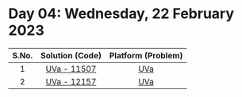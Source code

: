 # Day 04: Wednesday, 22 February 2023

| S.No. |                      Solution (Code)                      |                    Platform (Problem)                    |
| :---: | :-------------------------------------------------------: | :------------------------------------------------------: |
|   1   | [UVa - 11507](/Day%2004%20-%20220223/UVa%20-%2011507.cpp) | [UVa](http://uva.onlinejudge.org/external/115/11507.pdf) |
|   2   | [UVa - 12157](/Day%2004%20-%20220223/UVa%20-%2012157.cpp) | [UVa](http://uva.onlinejudge.org/external/121/12157.pdf) |

